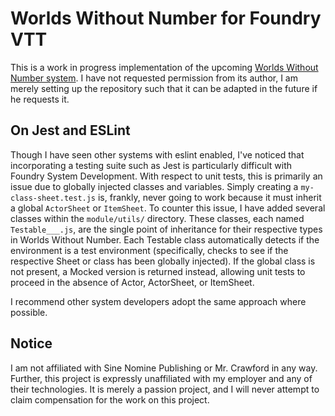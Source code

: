 # Worlds Without Number for Foundry VTT
This is a work in progress implementation of the upcoming [Worlds Without Number system](https://www.kickstarter.com/projects/1637945166/worlds-without-number). I have not requested permission from its author, I am merely setting up the repository such that it can be adapted in the future if he requests it.

## On Jest and ESLint
Though I have seen other systems with eslint enabled, I've noticed that incorporating a testing suite such as Jest is particularly difficult with Foundry System Development. With respect to unit tests, this is primarily an issue due to globally injected classes and variables. Simply creating a `my-class-sheet.test.js` is, frankly, never going to work because it must inherit a global `ActorSheet` or `ItemSheet`. To counter this issue, I have added several classes within the `module/utils/` directory. These classes, each named `Testable___.js`, are the single point of inheritance for their respective types in Worlds Without Number. Each Testable class automatically detects if the environment is a test environment (specifically, checks to see if the respective Sheet or class has been globally injected). If the global class is not present, a Mocked version is returned instead, allowing unit tests to proceed in the absence of Actor, ActorSheet, or ItemSheet.

I recommend other system developers adopt the same approach where possible.

## Notice
I am not affiliated with Sine Nomine Publishing or Mr. Crawford in any way. Further, this project is expressly unaffiliated with my employer and any of their technologies. It is merely a passion project, and I will never attempt to claim compensation for the work on this project.
